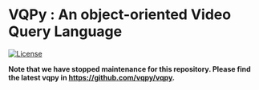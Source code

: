 # VQPy : An object-oriented Video Query Language

[![License](https://img.shields.io/badge/License-Apache_2.0-brightgreen.svg)](https://github.com/uclasystem/VQPy/blob/main/LICENSE)

**Note that we have stopped maintenance for this repository. Please find the latest vqpy in https://github.com/vqpy/vqpy.**
